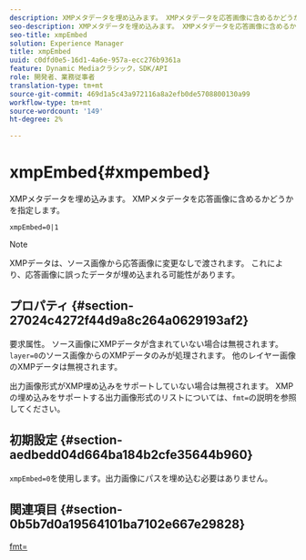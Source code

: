```yaml
---
description: XMPメタデータを埋め込みます。 XMPメタデータを応答画像に含めるかどうかを指定します。
seo-description: XMPメタデータを埋め込みます。 XMPメタデータを応答画像に含めるかどうかを指定します。
seo-title: xmpEmbed
solution: Experience Manager
title: xmpEmbed
uuid: c0dfd0e5-16d1-4a6e-957a-ecc276b9361a
feature: Dynamic Mediaクラシック，SDK/API
role: 開発者、業務従事者
translation-type: tm+mt
source-git-commit: 469d1a5c43a972116a8a2efb0de5708800130a99
workflow-type: tm+mt
source-wordcount: '149'
ht-degree: 2%

---
```



# xmpEmbed{#xmpembed}

XMPメタデータを埋め込みます。 XMPメタデータを応答画像に含めるかどうかを指定します。

`xmpEmbed=0|1`

>[!NOTE]
>
>XMPデータは、ソース画像から応答画像に変更なしで渡されます。 これにより、応答画像に誤ったデータが埋め込まれる可能性があります。

## プロパティ {#section-27024c4272f44d9a8c264a0629193af2}

要求属性。 ソース画像にXMPデータが含まれていない場合は無視されます。 `layer=0`のソース画像からのXMPデータのみが処理されます。 他のレイヤー画像のXMPデータは無視されます。

出力画像形式がXMP埋め込みをサポートしていない場合は無視されます。 XMPの埋め込みをサポートする出力画像形式のリストについては、`fmt=`の説明を参照してください。

## 初期設定 {#section-aedbedd04d664ba184b2cfe35644b960}

`xmpEmbed=0`を使用します。出力画像にパスを埋め込む必要はありません。

## 関連項目 {#section-0b5b7d0a19564101ba7102e667e29828}

[fmt=](../../../../../is-api/http-ref/image-serving-api-ref/c-http-protocol-reference/c-command-reference/r-is-http-fmt.md#reference-cdf10043423b45ba9fe15157fb3ae37a)
